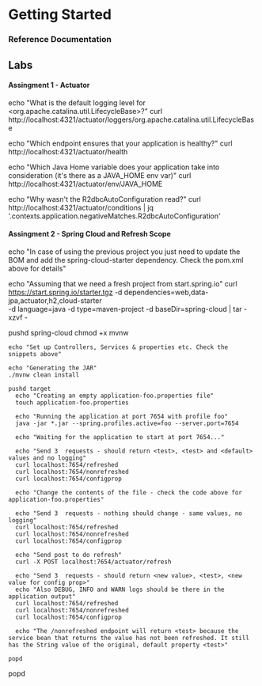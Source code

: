 # Getting Started

### Reference Documentation

## Labs

#### Assingment 1 - Actuator
echo "What is the default logging level for <org.apache.catalina.util.LifecycleBase>?"
curl http://localhost:4321/actuator/loggers/org.apache.catalina.util.LifecycleBase

echo "Which endpoint ensures that your application is healthy?"
curl http://localhost:4321/actuator/health

echo "Which Java Home variable does your application take into consideration (it's there as a JAVA_HOME env var)"
curl http://localhost:4321/actuator/env/JAVA_HOME

echo "Why wasn't the R2dbcAutoConfiguration read?"
curl http://localhost:4321/actuator/conditions | jq '.contexts.application.negativeMatches.R2dbcAutoConfiguration'

#### Assingment 2 - Spring Cloud and Refresh Scope
echo "In case of using the previous project you just need to update the BOM and add the spring-cloud-starter dependency. Check the pom.xml above for details"

echo "Assuming that we need a fresh project from start.spring.io"
curl https://start.spring.io/starter.tgz -d dependencies=web,data-jpa,actuator,h2,cloud-starter \
-d language=java -d type=maven-project -d baseDir=spring-cloud | tar -xzvf -

pushd spring-cloud
chmod +x mvnw

    echo "Set up Controllers, Services & properties etc. Check the snippets above"

    echo "Generating the JAR"
    ./mvnw clean install

    pushd target
      echo "Creating an empty application-foo.properties file"
      touch application-foo.properties

      echo "Running the application at port 7654 with profile foo"
      java -jar *.jar --spring.profiles.active=foo --server.port=7654

      echo "Waiting for the application to start at port 7654..."

      echo "Send 3  requests - should return <test>, <test> and <default> values and no logging"
      curl localhost:7654/refreshed
      curl localhost:7654/nonrefreshed
      curl localhost:7654/configprop

      echo "Change the contents of the file - check the code above for application-foo.properties"

      echo "Send 3  requests - nothing should change - same values, no logging"
      curl localhost:7654/refreshed
      curl localhost:7654/nonrefreshed
      curl localhost:7654/configprop

      echo "Send post to do refresh"
      curl -X POST localhost:7654/actuator/refresh

      echo "Send 3  requests - should return <new value>, <test>, <new value for config prop>"
      echo "Also DEBUG, INFO and WARN logs should be there in the application output"
      curl localhost:7654/refreshed
      curl localhost:7654/nonrefreshed
      curl localhost:7654/configprop

      echo "The /nonrefreshed endpoint will return <test> because the service bean that returns the value has not been refreshed. It still has the String value of the original, default property <test>"

    popd
popd